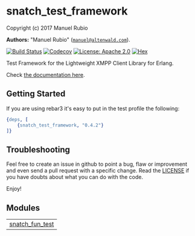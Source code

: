 

# snatch_test_framework #

Copyright (c) 2017 Manuel Rubio

__Authors:__ "Manuel Rubio" ([`manuel@altenwald.com`](mailto:manuel@altenwald.com)).

[![Build Status](https://img.shields.io/travis/snatch-xmpp/snatch_test_framework/master.svg)](https://travis-ci.org/snatch-xmpp/snatch_test_framework)
[![Codecov](https://img.shields.io/codecov/c/github/snatch-xmpp/snatch_test_framework.svg)](https://codecov.io/gh/snatch-xmpp/snatch_test_framework)
[![License: Apache 2.0](https://img.shields.io/github/license/snatch-xmpp/snatch_test_framework.svg)](https://raw.githubusercontent.com/snatch-xmpp/snatch_test_framework/master/LICENSE)
[![Hex](https://img.shields.io/hexpm/v/snatch_test_framework.svg)](https://hex.pm/packages/snatch_test_framework)

Test Framework for the Lightweight XMPP Client Library for Erlang.

Check [the documentation here](doc/testing.md).

Getting Started
---------------

If you are using rebar3 it's easy to put in the test profile the following:

```erlang
{deps, [
    {snatch_test_framework, "0.4.2"}
]}
```

Troubleshooting
---------------

Feel free to create an issue in github to point a bug, flaw or improvement and even send a pull request with a specific change. Read the [LICENSE](LICENSE) if you have doubts about what you can do with the code.

Enjoy!


## Modules ##


<table width="100%" border="0" summary="list of modules">
<tr><td><a href="snatch_fun_test.md" class="module">snatch_fun_test</a></td></tr></table>

